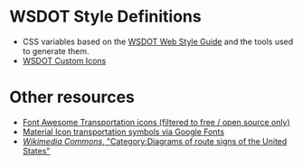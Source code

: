 # WSDOT Style Definitions

* CSS variables based on the [WSDOT Web Style Guide] and the tools used to generate them.
* [WSDOT Custom Icons]

[WSDOT Web Style Guide]:https://wsdotwebhelp.gitbook.io/web-style-guide/

[WSDOT Custom Icons]:https://wsdotwebhelp.gitbook.io/web-style-guide/design-foundations/iconography#custom-icons

# Other resources

* [Font Awesome Transportation icons (filtered to free / open source only)](https://fontawesome.com/search?o=r&m=free&c=transportation)
* [Material Icon transportation symbols via Google Fonts](https://fonts.google.com/icons?selected=Material+Icons&icon.category=Transportation&icon.set=Material+Symbols)
* [*Wikimedia Commons*, "Category:Diagrams of route signs of the United States"](https://commons.wikimedia.org/wiki/Category:Diagrams_of_route_signs_of_the_United_States)
